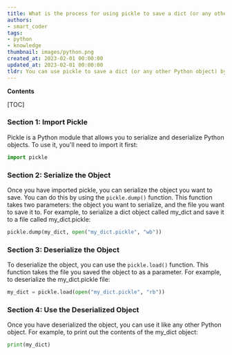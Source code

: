 ```yaml
---
title: What is the process for using pickle to save a dict (or any other Python object)?
authors:
- smart_coder
tags:
- python
- knowledge
thumbnail: images/python.png
created_at: 2023-02-01 00:00:00
updated_at: 2023-02-01 00:00:00
tldr: You can use pickle to save a dict (or any other Python object) by using the pickle.dump() function.
---
```


**Contents**

[TOC]

### Section 1: Import Pickle

Pickle is a Python module that allows you to serialize and deserialize Python objects. To use it, you'll need to import it first:

```python
import pickle
```

### Section 2: Serialize the Object

Once you have imported pickle, you can serialize the object you want to save. You can do this by using the `pickle.dump()` function. This function takes two parameters: the object you want to serialize, and the file you want to save it to. For example, to serialize a dict object called my_dict and save it to a file called my_dict.pickle:

```python
pickle.dump(my_dict, open("my_dict.pickle", "wb"))
```

### Section 3: Deserialize the Object

To deserialize the object, you can use the `pickle.load()` function. This function takes the file you saved the object to as a parameter. For example, to deserialize the my_dict.pickle file:

```python
my_dict = pickle.load(open("my_dict.pickle", "rb"))
```

### Section 4: Use the Deserialized Object

Once you have deserialized the object, you can use it like any other Python object. For example, to print out the contents of the my_dict object:

```python
print(my_dict)
```
